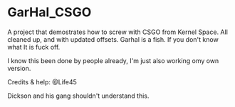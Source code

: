 # GarHal_CSGO
A project that demostrates how to screw with CSGO from Kernel Space. All cleaned up, and with updated offsets. 
Garhal is a fish. If you don't know what It is fuck off.

I know this been done by people already, I'm just also working omy own version.

Credits & help: @Life45



Dickson and his gang shouldn't understand this.
